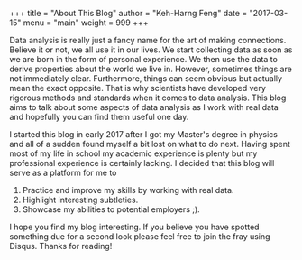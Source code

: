 +++
title = "About This Blog"
author = "Keh-Harng Feng"
date = "2017-03-15"
menu = "main"
weight = 999
+++

Data analysis is really just a fancy name for the art of making connections. 
Believe it or not, we all use it in our lives. We start collecting data as soon 
as we are born in the form of personal experience. We then use the data to derive 
properties about the world we live in. However, sometimes things are not immediately 
clear. Furthermore, things can seem obvious but actually mean the exact opposite. 
That is why scientists have developed very rigorous methods and standards 
when it comes to data analysis. This blog aims to talk about some aspects of 
data analysis as I work with real data and hopefully you can find them useful 
one day.

I started this blog in early 2017 after I got my Master's degree in physics and 
all of a sudden found myself a bit lost on what to do next. Having spent most of 
my life in school my academic experience is plenty but my professional experience 
is certainly lacking. I decided that this blog will serve as a platform for me to 

1. Practice and improve my skills by working with real data.
2. Highlight interesting subtleties.
3. Showcase my abilities to potential employers ;).

I hope you find my blog interesting. If you believe you have spotted something 
due for a second look please feel free to join the fray using Disqus. Thanks for 
reading!
